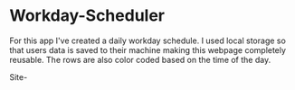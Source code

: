 # Workday-Scheduler


For this app I've created a daily workday schedule. I used local storage so that users data is saved to their machine making this webpage completely reusable. The rows are also color coded based on the time of the day. 


Site- 



